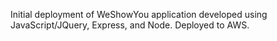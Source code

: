 Initial deployment of WeShowYou application developed using JavaScript/JQuery, Express, and Node. Deployed to AWS.
